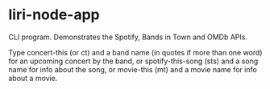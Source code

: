 # liri-node-app

CLI program. Demonstrates the Spotify, Bands in Town and OMDb APIs.

Type concert-this (or ct) and a band name (in quotes if more than one word) for an upcoming concert by the band, or spotify-this-song (sts) and a song name for info about the song, or movie-this (mt) and a movie name for info about a movie.